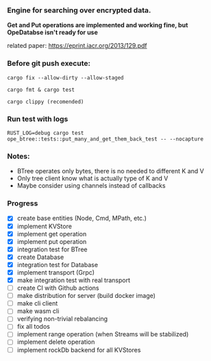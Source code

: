 ### Engine for searching over encrypted data.

**Get and Put operations are implemented and working fine, but OpeDatabse isn't ready for use**

related paper: https://eprint.iacr.org/2013/129.pdf

### Before git push execute:

    cargo fix --allow-dirty --allow-staged
    
    cargo fmt & cargo test
    
    cargo clippy (recomended)
    
    
### Run test with logs

    RUST_LOG=debug cargo test ope_btree::tests::put_many_and_get_them_back_test -- --nocapture    
    
### Notes: 

- BTree operates only bytes, there is no needed to different K and V
- Only tree client know what is actually type of K and V
- Maybe consider using channels instead of callbacks


### Progress

- [x] create base entities (Node, Cmd, MPath, etc.)
- [x] implement KVStore
- [x] implement get operation
- [x] implement put operation
- [x] integration test for BTree
- [x] create Database
- [x] integration test for Database
- [x] implement transport (Grpc)
- [x] make integration test with real transport
- [ ] create CI with Github actions
- [ ] make distribution for server (build docker image)
- [ ] make cli client
- [ ] make wasm cli
- [ ] verifying non-trivial rebalancing
- [ ] fix all todos
- [ ] implement range operation (when Streams will be stabilized) 
- [ ] implement delete operation 
- [ ] implement rockDb backend for all KVStores
